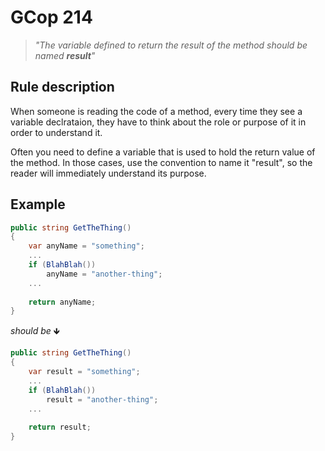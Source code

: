 ﻿# GCop 214

> *"The variable defined to return the result of the method should be named **result**"*

## Rule description

When someone is reading the code of a method, every time they see a variable declrataion, they have to think about the role or purpose of it in order to understand it.

Often you need to define a variable that is used to hold the return value of the method. In those cases, use the convention to name it "result", so the reader will immediately understand its purpose.

## Example

```csharp
public string GetTheThing()
{
    var anyName = "something";
    ...
    if (BlahBlah())
        anyName = "another-thing";
    ...
    
    return anyName;
}
```

*should be* 🡻

```csharp
public string GetTheThing()
{
    var result = "something";
    ...
    if (BlahBlah())
        result = "another-thing";
    ...
    
    return result;
}
```
